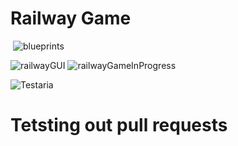 # Railway Game
 ![blueprints](https://github.com/kmb21/Railway-Rout-building-game/assets/113995857/f5732541-da3f-4289-85a3-f4164dc471ef)

![railwayGUI](https://github.com/kmb21/Railway-Rout-building-game/assets/113995857/9780fbf0-ef5f-498c-b0be-b88546a6fd85)
![railwayGameInProgress](https://github.com/kmb21/Railway-Rout-building-game/assets/113995857/0c7af97b-deec-4c51-9990-3ba6dba66b68)

![Testaria](https://github.com/kmb21/Railway-Rout-building-game/assets/113995857/84ab6ab3-9a37-408f-97a8-9787fb37e493)


# Tetsting out pull requests
